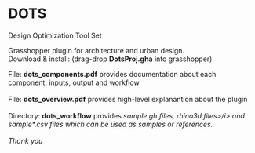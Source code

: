 # DOTS
Design Optimization Tool Set<br/>

Grasshopper plugin for architecture and urban design. <br/>
Download & install: (drag-drop <b>DotsProj.gha</b> into grasshopper)

File: <b>dots_components.pdf</b> provides documentation about each component: inputs, output and workflow<br/></br>
File: <b>dots_overview.pdf</b> provides high-level explanantion about the plugin<br/>
<br/>
Directory: <b>dots_workflow</b> provides <i>sample gh files, rhino3d files>/i> and <i>sample*.csv files </i>which can be used as samples or references.<br/>
<br/>
Thank you
